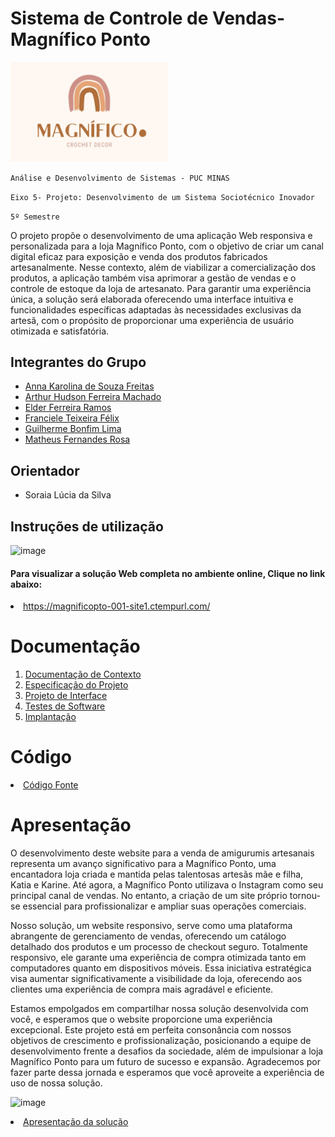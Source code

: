 # Sistema de Controle de Vendas- Magnífico Ponto

<img src="documentos/img/logotipo.jpeg" width="50%" alt="Logomarca">


`Análise e Desenvolvimento de Sistemas - PUC MINAS`

`Eixo 5- Projeto: Desenvolvimento de um Sistema Sociotécnico Inovador`

`5º Semestre`



O projeto propõe o desenvolvimento de uma aplicação Web responsiva e personalizada para a loja Magnífico Ponto, com o objetivo de criar um canal digital eficaz para exposição e venda dos produtos fabricados artesanalmente. Nesse contexto, além de viabilizar a comercialização dos produtos, a aplicação também visa aprimorar a gestão de vendas e o controle de estoque da loja de artesanato. Para garantir uma experiência única, a solução será elaborada oferecendo uma interface intuitiva e funcionalidades específicas adaptadas às necessidades exclusivas da artesã, com o propósito de proporcionar uma experiência de usuário otimizada e satisfatória.

## Integrantes do Grupo

- [Anna Karolina de Souza Freitas](https://github.com/AnnaFreitask)
- [Arthur Hudson Ferreira Machado](https://github.com/Arthurm12)
- [Elder Ferreira Ramos](https://github.com/Elder-Ferreira)
- [Franciele Teixeira Félix](https://github.com/FrancieleFelix)
- [Guilherme Bonfim Lima](https://github.com/bonfimdev)
- [Matheus Fernandes Rosa](https://github.com/mfernandesr)



## Orientador

- Soraia Lúcia da Silva

## Instruções de utilização

![image](https://github.com/ICEI-PUC-Minas-PMV-ADS/pmv-ads-2024-1-e5-proj-empext-t2-magnifico-ponto/assets/103782980/bacf5b51-f6a7-4660-aa10-4c478a52db75)

#### Para visualizar a solução Web completa no ambiente online, Clique no link abaixo:<br>

<li><a href="[src/README.md](https://magnificopto-001-site1.ctempurl.com/)">https://magnificopto-001-site1.ctempurl.com/</a></li>

# Documentação

<ol>
<li><a href="documentos/01-Documentação de Contexto.md"> Documentação de Contexto</a></li>
<li><a href="documentos/02-Especificação do Projeto.md"> Especificação do Projeto</a></li>
<li><a href="documentos/03-Projeto de Interface.md"> Projeto de Interface</a></li>
<li><a href="documentos/04-Testes de Software.md"> Testes de Software</a></li>
<li><a href="documentos/05-Implantação.md"> Implantação</a></li>
</ol>

# Código

<li><a href="codigo-fonte/README.md"> Código Fonte</a></li>

# Apresentação

O desenvolvimento deste website para a venda de amigurumis artesanais representa um avanço significativo para a Magnífico Ponto, uma encantadora loja criada e mantida pelas talentosas artesãs mãe e filha, Katia e Karine. Até agora, a Magnífico Ponto utilizava o Instagram como seu principal canal de vendas. No entanto, a criação de um site próprio tornou-se essencial para profissionalizar e ampliar suas operações comerciais.

Nosso solução, um website responsivo, serve como uma plataforma abrangente de gerenciamento de vendas, oferecendo um catálogo detalhado dos produtos e um processo de checkout seguro. Totalmente responsivo, ele garante uma experiência de compra otimizada tanto em computadores quanto em dispositivos móveis. Essa iniciativa estratégica visa aumentar significativamente a visibilidade da loja, oferecendo aos clientes uma experiência de compra mais agradável e eficiente.

Estamos empolgados em compartilhar nossa solução desenvolvida com você, e esperamos que o website proporcione uma experiência excepcional. Este projeto está em perfeita consonância com nossos objetivos de crescimento e profissionalização, posicionando a equipe de desenvolvimento frente a desafios da sociedade, além de impulsionar a loja Magnífico Ponto para um futuro de sucesso e expansão. Agradecemos por fazer parte dessa jornada e esperamos que você aproveite a experiência de uso de nossa solução.

![image](https://github.com/ICEI-PUC-Minas-PMV-ADS/pmv-ads-2024-1-e5-proj-empext-t2-magnifico-ponto/assets/103782980/ef569758-1733-49e1-b7b4-f0b869280745)

<li><a href="apresentacao/"> Apresentação da solução</a></li>

